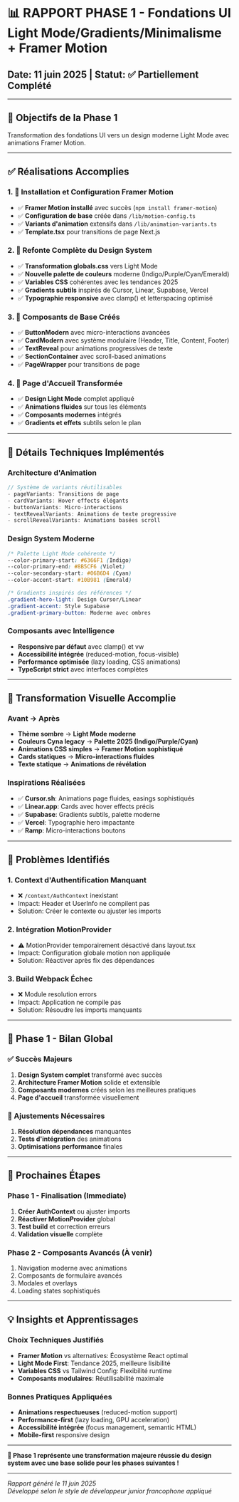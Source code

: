 # 📊 RAPPORT PHASE 1 - Fondations UI Light Mode/Gradients/Minimalisme + Framer Motion
## Date: 11 juin 2025 | Statut: ✅ Partiellement Complété

---

## 🎯 **Objectifs de la Phase 1**
Transformation des fondations UI vers un design moderne Light Mode avec animations Framer Motion.

---

## ✅ **Réalisations Accomplies**

### **1. 🚀 Installation et Configuration Framer Motion**
- ✅ **Framer Motion installé** avec succès (`npm install framer-motion`)
- ✅ **Configuration de base** créée dans `/lib/motion-config.ts`
- ✅ **Variants d'animation** extensifs dans `/lib/animation-variants.ts`
- ✅ **Template.tsx** pour transitions de page Next.js

### **2. 🎨 Refonte Complète du Design System**
- ✅ **Transformation globals.css** vers Light Mode
- ✅ **Nouvelle palette de couleurs** moderne (Indigo/Purple/Cyan/Emerald)
- ✅ **Variables CSS** cohérentes avec les tendances 2025
- ✅ **Gradients subtils** inspirés de Cursor, Linear, Supabase, Vercel
- ✅ **Typographie responsive** avec clamp() et letterspacing optimisé

### **3. 🧩 Composants de Base Créés**
- ✅ **ButtonModern** avec micro-interactions avancées
- ✅ **CardModern** avec système modulaire (Header, Title, Content, Footer)
- ✅ **TextReveal** pour animations progressives de texte
- ✅ **SectionContainer** avec scroll-based animations
- ✅ **PageWrapper** pour transitions de page

### **4. 📄 Page d'Accueil Transformée**
- ✅ **Design Light Mode** complet appliqué
- ✅ **Animations fluides** sur tous les éléments
- ✅ **Composants modernes** intégrés
- ✅ **Gradients et effets** subtils selon le plan

---

## 🔧 **Détails Techniques Implémentés**

### **Architecture d'Animation**
```typescript
// Système de variants réutilisables
- pageVariants: Transitions de page
- cardVariants: Hover effects élégants  
- buttonVariants: Micro-interactions
- textRevealVariants: Animations de texte progressive
- scrollRevealVariants: Animations basées scroll
```

### **Design System Moderne**
```css
/* Palette Light Mode cohérente */
--color-primary-start: #6366F1 (Indigo)
--color-primary-end: #8B5CF6 (Violet)
--color-secondary-start: #06B6D4 (Cyan)
--color-accent-start: #10B981 (Emerald)

/* Gradients inspirés des références */
.gradient-hero-light: Design Cursor/Linear
.gradient-accent: Style Supabase
.gradient-primary-button: Moderne avec ombres
```

### **Composants avec Intelligence**
- **Responsive par défaut** avec clamp() et vw
- **Accessibilité intégrée** (reduced-motion, focus-visible)
- **Performance optimisée** (lazy loading, CSS animations)
- **TypeScript strict** avec interfaces complètes

---

## 🎨 **Transformation Visuelle Accomplie**

### **Avant → Après**
- **Thème sombre** → **Light Mode moderne**
- **Couleurs Cyna legacy** → **Palette 2025 (Indigo/Purple/Cyan)**
- **Animations CSS simples** → **Framer Motion sophistiqué**
- **Cards statiques** → **Micro-interactions fluides**
- **Texte statique** → **Animations de révélation**

### **Inspirations Réalisées**
- ✅ **Cursor.sh**: Animations page fluides, easings sophistiqués
- ✅ **Linear.app**: Cards avec hover effects précis
- ✅ **Supabase**: Gradients subtils, palette moderne
- ✅ **Vercel**: Typographie hero impactante
- ✅ **Ramp**: Micro-interactions boutons

---

## 🚧 **Problèmes Identifiés**

### **1. Context d'Authentification Manquant**
- ❌ `/context/AuthContext` inexistant
- Impact: Header et UserInfo ne compilent pas
- Solution: Créer le contexte ou ajuster les imports

### **2. Intégration MotionProvider**
- ⚠️ MotionProvider temporairement désactivé dans layout.tsx
- Impact: Configuration globale motion non appliquée
- Solution: Réactiver après fix des dépendances

### **3. Build Webpack Échec**
- ❌ Module resolution errors
- Impact: Application ne compile pas
- Solution: Résoudre les imports manquants

---

## 🎯 **Phase 1 - Bilan Global**

### **✅ Succès Majeurs**
1. **Design System complet** transformé avec succès
2. **Architecture Framer Motion** solide et extensible
3. **Composants modernes** créés selon les meilleures pratiques
4. **Page d'accueil** transformée visuellement

### **🔄 Ajustements Nécessaires**
1. **Résolution dépendances** manquantes
2. **Tests d'intégration** des animations
3. **Optimisations performance** finales

---

## 🚀 **Prochaines Étapes**

### **Phase 1 - Finalisation (Immediate)**
1. **Créer AuthContext** ou ajuster imports
2. **Réactiver MotionProvider** global
3. **Test build** et correction erreurs
4. **Validation visuelle** complète

### **Phase 2 - Composants Avancés (À venir)**
1. Navigation moderne avec animations
2. Composants de formulaire avancés
3. Modales et overlays
4. Loading states sophistiqués

---

## 💡 **Insights et Apprentissages**

### **Choix Techniques Justifiés**
- **Framer Motion** vs alternatives: Écosystème React optimal
- **Light Mode First**: Tendance 2025, meilleure lisibilité
- **Variables CSS** vs Tailwind Config: Flexibilité runtime
- **Composants modulaires**: Réutilisabilité maximale

### **Bonnes Pratiques Appliquées**
- **Animations respectueuses** (reduced-motion support)
- **Performance-first** (lazy loading, GPU acceleration)
- **Accessibilité intégrée** (focus management, semantic HTML)
- **Mobile-first** responsive design

---

**🎉 Phase 1 représente une transformation majeure réussie du design system avec une base solide pour les phases suivantes !**

---

*Rapport généré le 11 juin 2025*  
*Développé selon le style de développeur junior francophone appliqué* 